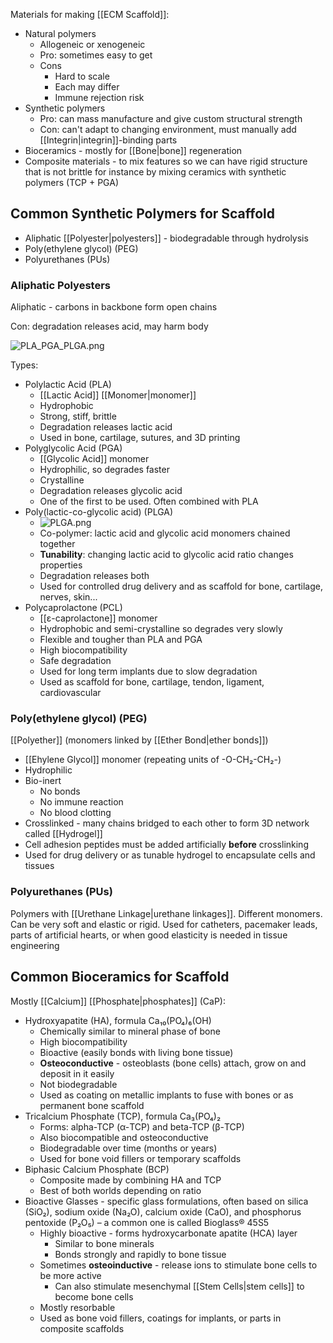 Materials for making [[ECM Scaffold]]:
* Natural polymers
  * Allogeneic or xenogeneic
  * Pro: sometimes easy to get
  * Cons
    * Hard to scale
    * Each may differ
    * Immune rejection risk
* Synthetic polymers
  * Pro: can mass manufacture and give custom structural strength
  * Con: can't adapt to changing environment, must manually add [[Integrin|integrin]]-binding parts
* Bioceramics - mostly for [[Bone|bone]] regeneration
* Composite materials - to mix features so we can have rigid structure that is not brittle for instance by mixing ceramics with synthetic polymers (TCP + PGA)

## Common Synthetic Polymers for Scaffold
* Aliphatic [[Polyester|polyesters]] - biodegradable through hydrolysis
* Poly(ethylene glycol) (PEG)
* Polyurethanes (PUs)

### Aliphatic Polyesters
Aliphatic - carbons in backbone form open chains

Con: degradation releases acid, may harm body

![PLA_PGA_PLGA.png](pla_pga_plga.png)

Types:

* Polylactic Acid (PLA)
  * [[Lactic Acid]] [[Monomer|monomer]]
  * Hydrophobic
  * Strong, stiff, brittle
  * Degradation releases lactic acid
  * Used in bone, cartilage, sutures, and 3D printing
* Polyglycolic Acid (PGA)
  * [[Glycolic Acid]] monomer
  * Hydrophilic, so degrades faster
  * Crystalline
  * Degradation releases glycolic acid
  * One of the first to be used. Often combined with PLA
* Poly(lactic-co-glycolic acid) (PLGA)
  * ![PLGA.png](plga.png)
  * Co-polymer: lactic acid and glycolic acid monomers chained together
  * **Tunability**: changing lactic acid to glycolic acid ratio changes properties
  * Degradation releases both
  * Used for controlled drug delivery and as scaffold for bone, cartilage, nerves, skin...
* Polycaprolactone (PCL)
  * [[ε-caprolactone]] monomer
  * Hydrophobic and semi-crystalline so degrades very slowly
  * Flexible and tougher than PLA and PGA
  * High biocompatibility
  * Safe degradation
  * Used for long term implants due to slow degradation
  * Used as scaffold for bone, cartilage, tendon, ligament, cardiovascular

### Poly(ethylene glycol) (PEG)
[[Polyether]] (monomers linked by [[Ether Bond|ether bonds]])

* [[Ehylene Glycol]] monomer (repeating units of -O-CH₂-CH₂-)
* Hydrophilic
* Bio-inert
  * No bonds
  * No immune reaction
  * No blood clotting
* Crosslinked - many chains bridged to each other to form 3D network called [[Hydrogel]]
* Cell adhesion peptides must be added artificially **before** crosslinking
* Used for drug delivery or as tunable hydrogel to encapsulate cells and tissues

### Polyurethanes (PUs)
Polymers with [[Urethane Linkage|urethane linkages]].
Different monomers.
Can be very soft and elastic or rigid.
Used for catheters, pacemaker leads, parts of artificial hearts, or when good elasticity is needed in tissue engineering

## Common Bioceramics for Scaffold
Mostly [[Calcium]] [[Phosphate|phosphates]] (CaP):
- Hydroxyapatite (HA), formula Ca₁₀(PO₄)₆(OH)
	- Chemically similar to mineral phase of bone
	- High biocompatibility
	- Bioactive (easily bonds with living bone tissue)
	- **Osteoconductive** - osteoblasts (bone cells) attach, grow on and deposit in it easily
	- Not biodegradable
	- Used as coating on metallic implants to fuse with bones or as permanent bone scaffold
- Tricalcium Phosphate (TCP), formula Ca₃(PO₄)₂
	- Forms: alpha-TCP (α-TCP) and beta-TCP (β-TCP)
	- Also biocompatible and osteoconductive
	- Biodegradable over time (months or years)
	- Used for bone void fillers or temporary scaffolds
- Biphasic Calcium Phosphate (BCP)
	- Composite made by combining HA and TCP
	- Best of both worlds depending on ratio
- Bioactive Glasses - specific glass formulations, often based on silica (SiO₂), sodium oxide (Na₂O), calcium oxide (CaO), and phosphorus pentoxide (P₂O₅) – a common one is called Bioglass® 45S5
	- Highly bioactive - forms hydroxycarbonate apatite (HCA) layer
		- Similar to bone minerals
		- Bonds strongly and rapidly to bone tissue
	- Sometimes **osteoinductive** - release ions to stimulate bone cells to be more active
		- Can also stimulate mesenchymal [[Stem Cells|stem cells]] to become bone cells
	- Mostly resorbable
	- Used as bone void fillers, coatings for implants, or parts in composite scaffolds